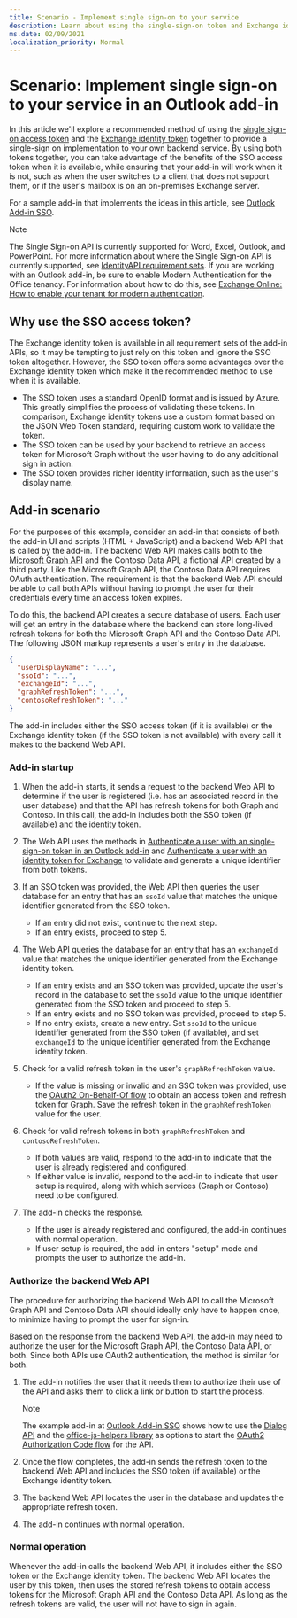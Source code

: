 ```yaml
---
title: Scenario - Implement single sign-on to your service
description: Learn about using the single-sign-on token and Exchange identity token provided by an Outlook add-in to implement SSO with your service.
ms.date: 02/09/2021
localization_priority: Normal
---
```


# Scenario: Implement single sign-on to your service in an Outlook add-in

In this article we'll explore a recommended method of using the [single sign-on access token](authenticate-a-user-with-an-sso-token.md) and the [Exchange identity token](authenticate-a-user-with-an-identity-token.md) together to provide a single-sign on implementation to your own backend service. By using both tokens together, you can take advantage of the benefits of the SSO access token when it is available, while ensuring that your add-in will work when it is not, such as when the user switches to a client that does not support them, or if the user's mailbox is on an on-premises Exchange server.

For a sample add-in that implements the ideas in this article, see [Outlook Add-in SSO](https://github.com/OfficeDev/Outlook-Add-in-SSO).


> [!NOTE]
> The Single Sign-on API is currently supported for Word, Excel, Outlook, and PowerPoint. For more information about where the Single Sign-on API is currently supported, see [IdentityAPI requirement sets](../reference/requirement-sets/identity-api-requirement-sets.md).
> If you are working with an Outlook add-in, be sure to enable Modern Authentication for the Office tenancy. For information about how to do this, see [Exchange Online: How to enable your tenant for modern authentication](https://social.technet.microsoft.com/wiki/contents/articles/32711.exchange-online-how-to-enable-your-tenant-for-modern-authentication.aspx).


## Why use the SSO access token?

The Exchange identity token is available in all requirement sets of the add-in APIs, so it may be tempting to just rely on this token and ignore the SSO token altogether. However, the SSO token offers some advantages over the Exchange identity token which make it the recommended method to use when it is available.

- The SSO token uses a standard OpenID format and is issued by Azure. This greatly simplifies the process of validating these tokens. In comparison, Exchange identity tokens use a custom format based on the JSON Web Token standard, requiring custom work to validate the token.
- The SSO token can be used by your backend to retrieve an access token for Microsoft Graph without the user having to do any additional sign in action.
- The SSO token provides richer identity information, such as the user's display name.

## Add-in scenario

For the purposes of this example, consider an add-in that consists of both the add-in UI and scripts (HTML + JavaScript) and a backend Web API that is called by the add-in. The backend Web API makes calls both to the [Microsoft Graph API](/graph/overview) and the Contoso Data API, a fictional API created by a third party. Like the Microsoft Graph API, the Contoso Data API requires OAuth authentication. The requirement is that the backend Web API should be able to call both APIs without having to prompt the user for their credentials every time an access token expires.

To do this, the backend API creates a secure database of users. Each user will get an entry in the database where the backend can store long-lived refresh tokens for both the Microsoft Graph API and the Contoso Data API. The following JSON markup represents a user's entry in the database.

```JSON
{
  "userDisplayName": "...",
  "ssoId": "...",
  "exchangeId": "...",
  "graphRefreshToken": "...",
  "contosoRefreshToken": "..."
}
```

The add-in includes either the SSO access token (if it is available) or the Exchange identity token (if the SSO token is not available) with every call it makes to the backend Web API.

### Add-in startup

1. When the add-in starts, it sends a request to the backend Web API to determine if the user is registered (i.e. has an associated record in the user database) and that the API has refresh tokens for both Graph and Contoso. In this call, the add-in includes both the SSO token (if available) and the identity token.

1. The Web API uses the methods in [Authenticate a user with an single-sign-on token in an Outlook add-in](authenticate-a-user-with-an-sso-token.md) and [Authenticate a user with an identity token for Exchange](authenticate-a-user-with-an-identity-token.md) to validate and generate a unique identifier from both tokens.

1. If an SSO token was provided, the Web API then queries the user database for an entry that has an `ssoId` value that matches the unique identifier generated from the SSO token.
   - If an entry did not exist, continue to the next step.
   - If an entry exists, proceed to step 5.

1. The Web API queries the database for an entry that has an `exchangeId` value that matches the unique identifier generated from the Exchange identity token.
   - If an entry exists and an SSO token was provided, update the user's record in the database to set the `ssoId` value to the unique identifier generated from the SSO token and proceed to step 5.
   - If an entry exists and no SSO token was provided, proceed to step 5.
   - If no entry exists, create a new entry. Set `ssoId` to the unique identifier generated from the SSO token (if available), and set `exchangeId` to the unique identifier generated from the Exchange identity token.

1. Check for a valid refresh token in the user's `graphRefreshToken` value.
   - If the value is missing or invalid and an SSO token was provided, use the [OAuth2 On-Behalf-Of flow](/azure/active-directory/develop/active-directory-v2-protocols-oauth-on-behalf-of) to obtain an access token and refresh token for Graph. Save the refresh token in the `graphRefreshToken` value for the user.

1. Check for valid refresh tokens in both `graphRefreshToken` and `contosoRefreshToken`.
   - If both values are valid, respond to the add-in to indicate that the user is already registered and configured.
   - If either value is invalid, respond to the add-in to indicate that user setup is required, along with which services (Graph or Contoso) need to be configured.

1. The add-in checks the response.
   - If the user is already registered and configured, the add-in continues with normal operation.
   - If user setup is required, the add-in enters "setup" mode and prompts the user to authorize the add-in.

### Authorize the backend Web API

The procedure for authorizing the backend Web API to call the Microsoft Graph API and Contoso Data API should ideally only have to happen once, to minimize having to prompt the user for sign-in.

Based on the response from the backend Web API, the add-in may need to authorize the user for the Microsoft Graph API, the Contoso Data API, or both. Since both APIs use OAuth2 authentication, the method is similar for both.

1. The add-in notifies the user that it needs them to authorize their use of the API and asks them to click a link or button to start the process.

    > [!NOTE]
    > The example add-in at [Outlook Add-in SSO](https://github.com/OfficeDev/Outlook-Add-in-SSO) shows how to use the [Dialog API](/javascript/api/office/office.ui#displaydialogasync-startaddress--options--callback-) and the [office-js-helpers library](https://github.com/OfficeDev/office-js-helpers) as options to start the [OAuth2 Authorization Code flow](/azure/active-directory/develop/active-directory-protocols-oauth-code) for the API.

1. Once the flow completes, the add-in sends the refresh token to the backend Web API and includes the SSO token (if available) or the Exchange identity token.

1. The backend Web API locates the user in the database and updates the appropriate refresh token.

1. The add-in continues with normal operation.

### Normal operation

Whenever the add-in calls the backend Web API, it includes either the SSO token or the Exchange identity token. The backend Web API locates the user by this token, then uses the stored refresh tokens to obtain access tokens for the Microsoft Graph API and the Contoso Data API. As long as the refresh tokens are valid, the user will not have to sign in again.
